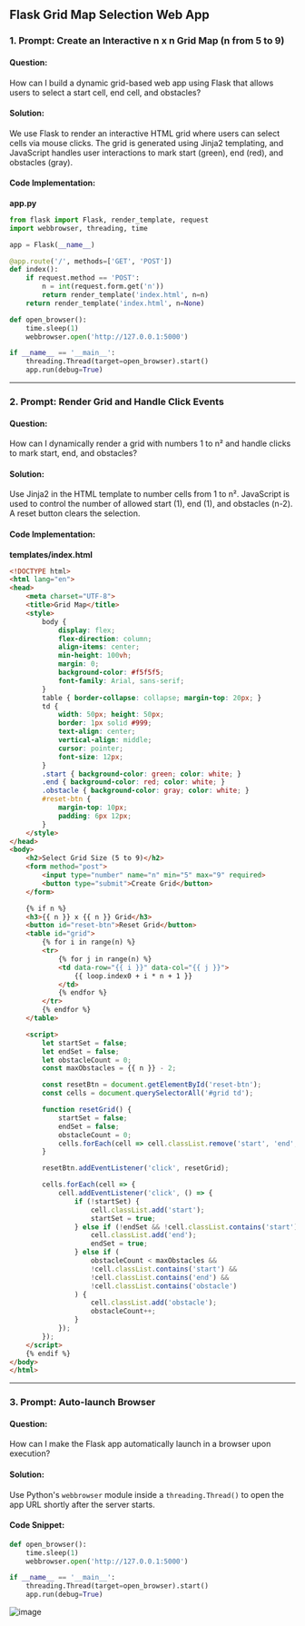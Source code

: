 ## Flask Grid Map Selection Web App

### 1. Prompt: Create an Interactive n x n Grid Map (n from 5 to 9)

#### Question:
How can I build a dynamic grid-based web app using Flask that allows users to select a start cell, end cell, and obstacles?

#### Solution:
We use Flask to render an interactive HTML grid where users can select cells via mouse clicks. The grid is generated using Jinja2 templating, and JavaScript handles user interactions to mark start (green), end (red), and obstacles (gray).

#### Code Implementation:
**app.py**
```python
from flask import Flask, render_template, request
import webbrowser, threading, time

app = Flask(__name__)

@app.route('/', methods=['GET', 'POST'])
def index():
    if request.method == 'POST':
        n = int(request.form.get('n'))
        return render_template('index.html', n=n)
    return render_template('index.html', n=None)

def open_browser():
    time.sleep(1)
    webbrowser.open('http://127.0.0.1:5000')

if __name__ == '__main__':
    threading.Thread(target=open_browser).start()
    app.run(debug=True)
```

---

### 2. Prompt: Render Grid and Handle Click Events

#### Question:
How can I dynamically render a grid with numbers 1 to n² and handle clicks to mark start, end, and obstacles?

#### Solution:
Use Jinja2 in the HTML template to number cells from 1 to n². JavaScript is used to control the number of allowed start (1), end (1), and obstacles (n-2). A reset button clears the selection.

#### Code Implementation:
**templates/index.html**
```html
<!DOCTYPE html>
<html lang="en">
<head>
    <meta charset="UTF-8">
    <title>Grid Map</title>
    <style>
        body {
            display: flex;
            flex-direction: column;
            align-items: center;
            min-height: 100vh;
            margin: 0;
            background-color: #f5f5f5;
            font-family: Arial, sans-serif;
        }
        table { border-collapse: collapse; margin-top: 20px; }
        td {
            width: 50px; height: 50px;
            border: 1px solid #999;
            text-align: center;
            vertical-align: middle;
            cursor: pointer;
            font-size: 12px;
        }
        .start { background-color: green; color: white; }
        .end { background-color: red; color: white; }
        .obstacle { background-color: gray; color: white; }
        #reset-btn {
            margin-top: 10px;
            padding: 6px 12px;
        }
    </style>
</head>
<body>
    <h2>Select Grid Size (5 to 9)</h2>
    <form method="post">
        <input type="number" name="n" min="5" max="9" required>
        <button type="submit">Create Grid</button>
    </form>

    {% if n %}
    <h3>{{ n }} x {{ n }} Grid</h3>
    <button id="reset-btn">Reset Grid</button>
    <table id="grid">
        {% for i in range(n) %}
        <tr>
            {% for j in range(n) %}
            <td data-row="{{ i }}" data-col="{{ j }}">
                {{ loop.index0 + i * n + 1 }}
            </td>
            {% endfor %}
        </tr>
        {% endfor %}
    </table>

    <script>
        let startSet = false;
        let endSet = false;
        let obstacleCount = 0;
        const maxObstacles = {{ n }} - 2;

        const resetBtn = document.getElementById('reset-btn');
        const cells = document.querySelectorAll('#grid td');

        function resetGrid() {
            startSet = false;
            endSet = false;
            obstacleCount = 0;
            cells.forEach(cell => cell.classList.remove('start', 'end', 'obstacle'));
        }

        resetBtn.addEventListener('click', resetGrid);

        cells.forEach(cell => {
            cell.addEventListener('click', () => {
                if (!startSet) {
                    cell.classList.add('start');
                    startSet = true;
                } else if (!endSet && !cell.classList.contains('start')) {
                    cell.classList.add('end');
                    endSet = true;
                } else if (
                    obstacleCount < maxObstacles &&
                    !cell.classList.contains('start') &&
                    !cell.classList.contains('end') &&
                    !cell.classList.contains('obstacle')
                ) {
                    cell.classList.add('obstacle');
                    obstacleCount++;
                }
            });
        });
    </script>
    {% endif %}
</body>
</html>
```

---

### 3. Prompt: Auto-launch Browser

#### Question:
How can I make the Flask app automatically launch in a browser upon execution?

#### Solution:
Use Python's `webbrowser` module inside a `threading.Thread()` to open the app URL shortly after the server starts.

#### Code Snippet:
```python
def open_browser():
    time.sleep(1)
    webbrowser.open('http://127.0.0.1:5000')

if __name__ == '__main__':
    threading.Thread(target=open_browser).start()
    app.run(debug=True)
```

![image](https://github.com/user-attachments/assets/87a4ea39-6133-4a41-bb84-2ac35c3b863f)



